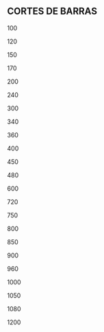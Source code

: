 ## CORTES DE BARRAS
100

120

150

170

200

240

300

340

360

400

450

480

600

720

750

800

850

900

960

1000

1050

1080

1200
